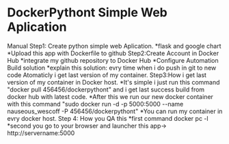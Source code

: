 # DockerPythont Simple Web Aplication
Manual
Step1: Create python simple web Aplication.
*flask and google chart 
*Upload this app with Dockerfile to github
Step2:Create Account in Docker Hub 
*integrate my github repository to Docker Hub
*Configure Automation Build solution 
*explain this solution: evry time when i do push in git to new code  Atomaticly i get last version of my container.
Step3:How i get last version of my container in Docker host.
*It's simple i just run this command "docker pull 456456/dockerpythont" and i get last success build from docker hub with latest code.
*After this we run our new docker container with this command "sudo docker run -d -p 5000:5000 --name nauseous_wescoff -P 456456/dockerpythont"
*You can run my container in evry docker host.
Step 4: How you QA this
*first command docker pc -l
*second you go to your browser and launcher this app-> http://servername:5000


